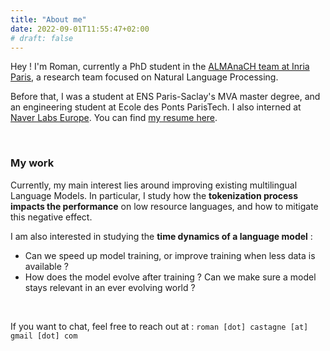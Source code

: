 ```yaml
---
title: "About me"
date: 2022-09-01T11:55:47+02:00
# draft: false
---
```


Hey ! I'm Roman, currently a PhD student in the <a href="https://almanach.inria.fr/index-en.html" target="_blank">ALMAnaCH team at Inria Paris</a>, a research team focused on Natural Language Processing. 

Before that, I was a student at ENS Paris-Saclay's MVA master degree, and an engineering student at Ecole des Ponts ParisTech. I also interned at <a href="https://europe.naverlabs.com" target="_blank">Naver Labs Europe</a>. You can find <a href="/pdf/Resume_Castagne.pdf" target="_blank">my resume here</a>.

&nbsp;

### My work
Currently, my main interest lies around improving existing multilingual Language Models. In particular, I study how the **tokenization process impacts the performance** on low resource languages, and how to mitigate this negative effect.

I am also interested in studying the **time dynamics of a language model** : 
- Can we speed up model training, or improve training when less data is available ?
- How does the model evolve after training ? Can we make sure a model stays relevant in an ever evolving world ?

&nbsp;

<!-- ### Software Skills

**Python** Almost all my projects are in Python. -->

If you want to chat, feel free to reach out at : `roman [dot] castagne [at] gmail [dot] com`
<!-- ![png](/img/Inria-0376-318_sm_round.png) -->
<!-- ![png](/img/Inria-0376-318_sm.jpg) -->